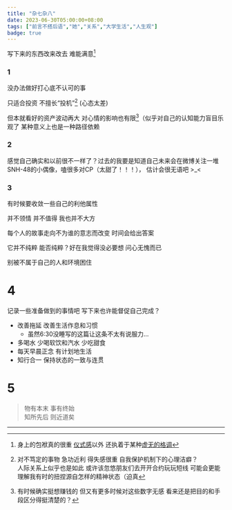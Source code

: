 ```yaml
---
title: "杂七杂八"
date: 2023-06-30T05:00:00+08:00
tags: ["前言不搭后语","她","关系","大学生活","人生观"]
badge: true
---
```


 写下来的东西改来改去 难能满意[^1]

### 1

没办法做好打心底不认可的事

只适合投资 不擅长“投机”[^2] (心态太差)

但本就看好的资产波动再大 对心情的影响也有限[^3]（似乎对自己的认知能力盲目乐观了 某种意义上也是一种路径依赖


### 2

感觉自己确实和以前很不一样了？过去的我要是知道自己未来会在微博关注一堆SNH-48的小偶像，嗑很多对CP（太甜了！！！）， 估计会很无语吧 >_<


### 3

有时候要收敛一些自己的利他属性

并不领情 并不值得 我也并不大方

每个人的故事走向不为谁的意志而改变 时间会给出答案 

<!-- Time tests all -->

它并不纯粹 能否纯粹？好在我觉得没必要想 问心无愧而已

别被不属于自己的人和环境困住


# 4

记录一些准备做到的事情吧  写下来也许能督促自己完成？

- 改善拖延 改善生活作息和习惯 
	- 虽然6:30没睡写的这篇让这条不太有说服力...
- 多喝水 少喝软饮和汽水 少吃甜食
- 每天早晨正念 有计划地生活
- 知行合一  保持状态的一致与连贯


# 5

> 物有本末 事有终始  <br>
> 知所先后 则近道矣

---

[^1]:身上的包袱真的很重 [仪式感](https://alex.liu.xyz/zh/useless/22-to-23-new-year-eve/)以外 还执着于某种[虚无的格调](https://liu.xyz/zh/useless/about-readers/)
[^2]:对不笃定的事物 急功近利 得失感很重  自我保护机制下的心理洁癖？ <br>人际关系上似乎也是如此 或许该忽悠朋友们去开开合约玩玩短线 可能会更能理解我有时的扭捏源自怎样的精神状态（迫真
[^3]:有时候确实挺想赚钱的 但又有更多时候对这些数字无感 看来还是把目的和手段区分得挺清楚的？